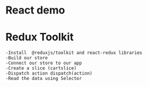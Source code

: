 # React demo

# Redux Toolkit
    -Install  @reduxjs/toolkit and react-redux libraries
    -Build our store
    -Connect our store to our app
    -Create a slice (cartslice)
    -Dispatch action dispatch(action)
    -Read the data using Selector 